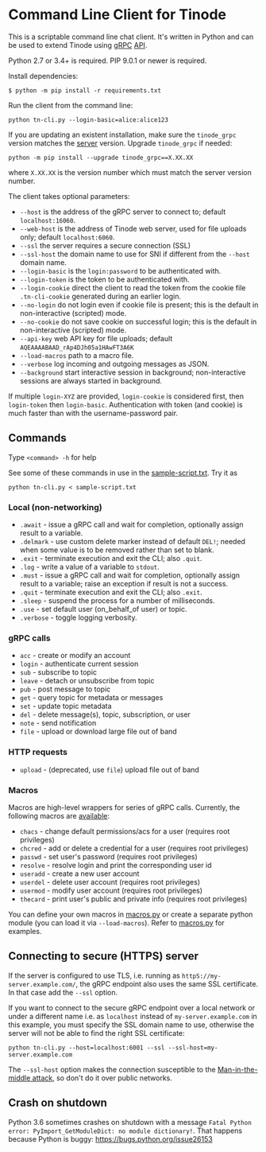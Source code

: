 # Command Line Client for Tinode

This is a scriptable command line chat client. It's written in Python and can be used to extend Tinode using [gRPC](https://grpc.io) [API](../pbx/).

Python 2.7 or 3.4+ is required. PIP 9.0.1 or newer is required.

Install dependencies:

```
$ python -m pip install -r requirements.txt
```

Run the client from the command line:

```
python tn-cli.py --login-basic=alice:alice123
```

If you are updating an existent installation, make sure the `tinode_grpc` version matches the [server](../server/) version. Upgrade `tinode_grpc` if needed:

```
python -m pip install --upgrade tinode_grpc==X.XX.XX
```

where `X.XX.XX` is the version number which must match the server version number.

The client takes optional parameters:

- `--host` is the address of the gRPC server to connect to; default `localhost:16060`.
- `--web-host` is the address of Tinode web server, used for file uploads only; default `localhost:6060`.
- `--ssl` the server requires a secure connection (SSL)
- `--ssl-host` the domain name to use for SNI if different from the `--host` domain name.
- `--login-basic` is the `login:password` to be authenticated with.
- `--login-token` is the token to be authenticated with.
- `--login-cookie` direct the client to read the token from the cookie file `.tn-cli-cookie` generated during an earlier login.
- `--no-login` do not login even if cookie file is present; this is the default in non-interactive (scripted) mode.
- `--no-cookie` do not save cookie on successful login; this is the default in non-interactive (scripted) mode.
- `--api-key` web API key for file uploads; default `AQEAAAABAAD_rAp4DJh05a1HAwFT3A6K`
- `--load-macros` path to a macro file.
- `--verbose` log incoming and outgoing messages as JSON.
- `--background` start interactive session in background; non-interactive sessions are always started in background.

If multiple `login-XYZ` are provided, `login-cookie` is considered first, then `login-token` then `login-basic`. Authentication with token (and cookie) is much faster than with the username-password pair.

## Commands

Type `<command> -h` for help

See some of these commands in use in the [sample-script.txt](sample-script.txt). Try it as

```
python tn-cli.py < sample-script.txt
```

### Local (non-networking)

- `.await` - issue a gRPC call and wait for completion, optionally assign result to a variable.
- `.delmark` - use custom delete marker instead of default `DEL!`; needed when some value is to be removed rather than set to blank.
- `.exit` - terminate execution and exit the CLI; also `.quit`.
- `.log` - write a value of a variable to `stdout`.
- `.must` - issue a gRPC call and wait for completion, optionally assign result to a variable; raise an exception if result is not a success.
- `.quit` - terminate execution and exit the CLI; also `.exit`.
- `.sleep` - suspend the process for a number of milliseconds.
- `.use` - set default user (on_behalf_of user) or topic.
- `.verbose` - toggle logging verbosity.

### gRPC calls

- `acc` - create or modify an account
- `login` - authenticate current session
- `sub` - subscribe to topic
- `leave` - detach or unsubscribe from topic
- `pub` - post message to topic
- `get` - query topic for metadata or messages
- `set` - update topic metadata
- `del` - delete message(s), topic, subscription, or user
- `note` - send notification
- `file` - upload or download large file out of band

### HTTP requests

- `upload` - (deprecated, use `file`) upload file out of band

### Macros

Macros are high-level wrappers for series of gRPC calls. Currently, the following macros are [available](macros.py):

- `chacs` - change default permissions/acs for a user (requires root privileges)
- `chcred` - add or delete a credential for a user (requires root privileges)
- `passwd` - set user's password (requires root privileges)
- `resolve` - resolve login and print the corresponding user id
- `useradd` - create a new user account
- `userdel` - delete user account (requires root privileges)
- `usermod` - modify user account (requires root privileges)
- `thecard` - print user's public and private info (requires root privileges)

You can define your own macros in [macros.py](macros.py) or create a separate python module (you can load it via `--load-macros`).
Refer to [macros.py](macros.py) for examples.

## Connecting to secure (HTTPS) server

If the server is configured to use TLS, i.e. running as `httpS://my-server.example.com/`, the gRPC endpoint also uses the same SSL certificate. In that case add the `--ssl` option.

If you want to connect to the secure gRPC endpoint over a local network or under a different name i.e. as `localhost` instead of `my-server.example.com` in this example, you must specify the SSL domain name to use, otherwise the server will not be able to find the right SSL certificate:

```
python tn-cli.py --host=localhost:6001 --ssl --ssl-host=my-server.example.com
```

The `--ssl-host` option makes the connection susceptible to the [Man-in-the-middle attack](https://en.wikipedia.org/wiki/Man-in-the-middle_attack), so don't do it over public networks.

## Crash on shutdown

Python 3.6 sometimes crashes on shutdown with a message `Fatal Python error: PyImport_GetModuleDict: no module dictionary!`. That happens because Python is buggy: https://bugs.python.org/issue26153
